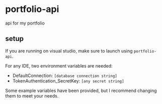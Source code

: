 # portfolio-api

api for my portfolio

## setup

If you are running on visual studio, make sure to launch using `portfolio-api`.

For any IDE, two environment variables are needed:

* DefaultConnection: `[database connection string]`
* TokenAuthentication_SecretKey: `[any secret string]`

Some example variables have been provided, but I recommend changing them to meet your needs.
